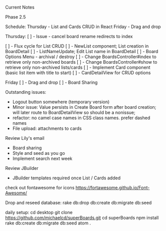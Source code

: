 Current Notes

Phase 2.5

Schedule:
Thursday - List and Cards CRUD in React
Friday - Drag and drop

Thursday:
[ ] - Issue - cancel board rename redirects to index


[ ] - Flux cycle for List CRUD
[ ] - NewList component; List creation in BoardDetail
[ ] - ListNameUpdate; Edit List name in BoardDetail
[ ] - Board Options Menu - archival / destroy
[ ] - Change BoardsController#index to retrieve only non-archived boards
[ ] - Change BoardsController#show to retrieve only non-archived lists/cards
[ ] - Implement Card component (basic list item with title to start)
[ ] - CardDetailView for CRUD options


Friday
[ ] - Drag and drop
[ ] - Board Sharing

Outstanding issues:

- Logout button somewhere (temporary version)
- Minor issue: Value persists in Create Board form after board creation; will later
route to BoardDetailView so should be a nonissue;
- refactor: no camel case names in CSS class names. prefer dashed names
- File upload: attachments to cards

Review Lily's email
- Board sharing
- Style and seed as you go
- Implement search next week

Review JBuilder
- JBuilder templates required once List / Cards added

check out fontawesome for icons
https://fortawesome.github.io/Font-Awesome/

Drop and reseed database:
rake db:drop db:create db:migrate db:seed

daily setup:
cd desktop
git clone https://github.com/michaelcd/superBoards.git
cd superBoards
npm install
rake db:create db:migrate db:seed
atom .
